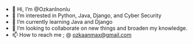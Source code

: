 - 👋 Hi, I’m @OzkanInonlu
- 👀 I’m interested in Python, Java, Django, and Cyber Security
- 🌱 I’m currently learning Java and Django
- 💞️ I’m looking to collaborate on new things and broaden my knowledge.
- 📫 How to reach me ; @ ozkaanmax@gmail.com

<!---
OzkanInonlu/OzkanInonlu is a ✨ special ✨ repository because its `README.md` (this file) appears on your GitHub profile.
You can click the Preview link to take a look at your changes.
--->

